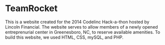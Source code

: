 # TeamRocket

This is a website created for the 2014 Codelinc Hack-a-thon hosted by Lincoln Financial. The website serves to allow members of a newly opened entreprenurial center in Greenesboro, NC, to reserve available amenities. To build this website, we used HTML, CSS, mySQL, and PHP.
